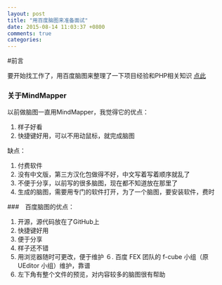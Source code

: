 ```yaml
---
layout: post
title: "用百度脑图来准备面试"
date: 2015-08-14 11:03:37 +0800
comments: true
categories: 
---
```


#前言

要开始找工作了，用百度脑图来整理了一下项目经验和PHP相关知识
[点此](http://naotu.baidu.com/viewshare.html?shareId=axpmx5cuomos)

### 关于MindMapper

以前做脑图一直用MindMapper，我觉得它的优点：

1. 样子好看
2. 快捷键好用，可以不用动鼠标，就完成脑图

缺点：

1. 付费软件
2. 没有中文版，第三方汉化包做得不好，中文写着写着顺序就乱了
3. 不便于分享，以前写的很多脑图，现在都不知道放在那里了
4. 生成的脑图，需要用专门的软件打开，为了一个脑图，要安装软件，费时

###　百度脑图的优点：
1. 开源，源代码放在了GitHub上
2. 快捷键好用
3. 便于分享
4. 样子还不错
5. 用浏览器随时可更改，便于维护 
６. 百度 FEX 团队的 f-cube 小组（原 UEditor 小组）维护，靠谱
7. 左下角有整个文件的预览，对内容较多的脑图很有帮助
